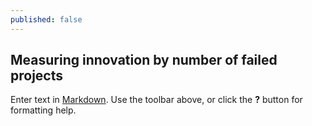 ```yaml
---
published: false
---
```

## Measuring innovation by number of failed projects



Enter text in [Markdown](http://daringfireball.net/projects/markdown/). Use the toolbar above, or click the **?** button for formatting help.
